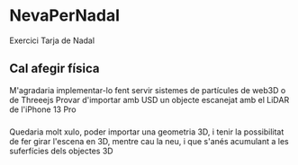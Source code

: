 # NevaPerNadal
Exercici Tarja de Nadal

## Cal afegir física
M'agradaria implementar-lo fent servir sistemes de partícules de web3D o de Threeejs
Provar d'importar amb USD un objecte escanejat amb el LiDAR de l'iPhone 13 Pro

###
Quedaria molt xulo, poder importar una geometria 3D, i tenir la possibilitat de fer girar l'escena en 3D, mentre cau la neu, i que s'anés acumulant a les suferfícies dels objectes 3D
